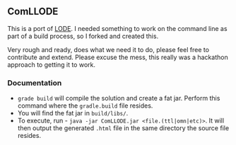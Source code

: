 ComLLODE
---------

This is a port of [LODE](https://github.com/essepuntato/LODE). I needed something to work on the command line as part of a build process, so I forked and created this.

Very rough and ready, does what we need it to do, please feel free to contribute and extend. Please excuse the mess, this really was a hackathon approach to getting it to work.

### Documentation

* `grade build` will compile the solution and create a fat jar. Perform this command where the `gradle.build` file resides.
* You will find the fat jar in `build/libs/`. 
* To execute, run - `java -jar ComLLODE.jar <file.(ttl|omn|etc)>`. It will then output the generated `.html` file in the same directory the source file resides.


